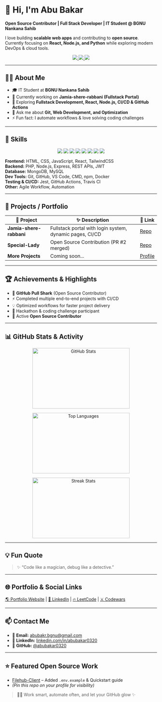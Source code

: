 # 👋 Hi, I'm Abu Bakar  

**Open Source Contributor | Full Stack Developer | IT Student @ BGNU Nankana Sahib**  

I love building **scalable web apps** and contributing to **open source**. Currently focusing on **React, Node.js, and Python** while exploring modern DevOps & cloud tools.  


<div align="center">
  <a href="https://www.linkedin.com/in/abubakar0320">
    <img src="https://img.shields.io/badge/LinkedIn-0A66C2?style=for-the-badge&logo=linkedin&logoColor=white" />
  </a>
  <a href="mailto:abubakr.bgnu@gmail.com">
    <img src="https://img.shields.io/badge/Gmail-D14836?style=for-the-badge&logo=gmail&logoColor=white" />
  </a>
  <a href="https://github.com/abubakar0320">
    <img src="https://img.shields.io/github/followers/abubakar0320?label=Followers&style=for-the-badge&color=0E75B6" />
  </a>
</div>

---

## 👨‍💻 About Me  
- 🎓 IT Student at **BGNU Nankana Sahib**  
- 🔭 Currently working on **Jamia-shere-rabbani (Fullstack Portal)**  
- 🌱 Exploring **Fullstack Development, React, Node.js, CI/CD & GitHub Actions**  
- 💬 Ask me about **Git, Web Development, and Optimization**  
- ⚡ Fun fact: I automate workflows & love solving coding challenges  

---

## 🚀 Skills  

<div align="center">
<img src="https://img.shields.io/badge/HTML5-FF6B6B?style=for-the-badge&logo=html5&logoColor=white" /> 
<img src="https://img.shields.io/badge/CSS3-00BFFF?style=for-the-badge&logo=css3&logoColor=white" /> 
<img src="https://img.shields.io/badge/JavaScript-FFD93D?style=for-the-badge&logo=javascript&logoColor=black" /> 
<img src="https://img.shields.io/badge/React-00EFFF?style=for-the-badge&logo=react&logoColor=black" /> 
<img src="https://img.shields.io/badge/Node.js-2ECC71?style=for-the-badge&logo=nodedotjs&logoColor=white" /> 
<img src="https://img.shields.io/badge/TailwindCSS-9B59B6?style=for-the-badge&logo=tailwind-css&logoColor=white" /> 
<img src="https://img.shields.io/badge/MongoDB-4DB33D?style=for-the-badge&logo=mongodb&logoColor=white" /> 
<img src="https://img.shields.io/badge/MySQL-00758F?style=for-the-badge&logo=mysql&logoColor=white" /> 
</div>

**Frontend:** HTML, CSS, JavaScript, React, TailwindCSS  
**Backend:** PHP, Node.js, Express, REST APIs, JWT  
**Database:** MongoDB, MySQL  
**Dev Tools:** Git, GitHub, VS Code, CMD, npm, Docker  
**Testing & CI/CD:** Jest, GitHub Actions, Travis CI  
**Other:** Agile Workflow, Automation  

---

## 📂 Projects / Portfolio  

| 🌟 Project | ✨ Description | 🔗 Link |
|------------|---------------|---------|
| **Jamia-shere-rabbani** | Fullstack portal with login system, dynamic pages, CI/CD | [Repo](https://github.com/abubakar0320/Jamia-shere-rabbani) |
| **Special-Lady** | Open Source Contribution (PR #2 merged) | [Repo](https://github.com/Anish570/Filehub-Client/pull/2) |
| **More Projects** | Coming soon... | [Profile](https://github.com/abubakar0320) |

---

## 🏆 Achievements & Highlights  

- 🦈 **GitHub Pull Shark** (Open Source Contributor)  
- ⚡ Completed multiple end-to-end projects with CI/CD  
- 💡 Optimized workflows for faster project delivery  
- 🏅 Hackathon & coding challenge participant  
- 🌟 Active **Open Source Contributor**  

---

## 📊 GitHub Stats & Activity  

<p align="center">
  <img src="https://github-readme-stats.vercel.app/api?username=abubakar0320&show_icons=true&theme=tokyonight&count_private=true" 
       alt="GitHub Stats" width="80%" height="200"/>
</p>

<p align="center">
  <img src="https://github-readme-stats.vercel.app/api/top-langs/?username=abubakar0320&layout=compact&theme=tokyonight" 
       alt="Top Languages" width="80%" height="200"/>
</p>

<p align="center">
  <img src="https://github-readme-streak-stats.herokuapp.com/?user=abubakar0320&theme=tokyonight" 
       alt="Streak Stats" width="80%" height="200"/>
</p>

---

## 💡 Fun Quote  

> ✨ “Code like a magician, debug like a detective.”  

---

## 🌐 Portfolio & Social Links  

[🌎 Portfolio Website](#) | [💼 LinkedIn](https://www.linkedin.com/in/abubakar0320) | [🔥 LeetCode](#) | [⚔️ Codewars](#)  

---

## 📫 Contact Me  

- 📧 **Email:** [abubakr.bgnu@gmail.com](mailto:abubakr.bgnu@gmail.com)  
- 💼 **LinkedIn:** [linkedin.com/in/abubakar0320](https://www.linkedin.com/in/abubakar0320)  
- 🐙 **GitHub:** [@abubakar0320](https://github.com/abubakar0320)  

---

## ⭐ Featured Open Source Work  
- [Filehub-Client](https://github.com/Anish570/Filehub-Client) – Added `.env.example` & Quickstart guide  
- *(Pin this repo on your profile for visibility)*  

> 🧑‍💻 Work smart, automate often, and let your GitHub glow ✨  
